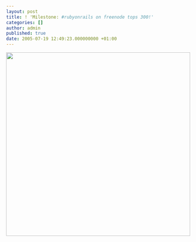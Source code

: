```yaml
---
layout: post
title: ! 'Milestone: #rubyonrails on freenode tops 300!'
categories: []
author: admin
published: true
date: 2005-07-19 12:49:23.000000000 +01:00
---
```

<p><img src="http://www.rubyonrails.com/media/images/ror-hits-300.png" width="500" /></p>